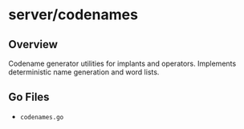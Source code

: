 # server/codenames

## Overview

Codename generator utilities for implants and operators. Implements deterministic name generation and word lists.

## Go Files

- `codenames.go`
